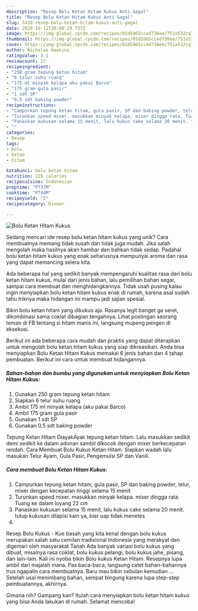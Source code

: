 ```yaml
---
description: "Resep Bolu Ketan Hitam Kukus Anti Gagal"
title: "Resep Bolu Ketan Hitam Kukus Anti Gagal"
slug: 3439-resep-bolu-ketan-hitam-kukus-anti-gagal
date: 2020-10-11T20:00:29.737Z
image: https://img-global.cpcdn.com/recipes/01d5965cced738ee/751x532cq70/bolu-ketan-hitam-kukus-foto-resep-utama.jpg
thumbnail: https://img-global.cpcdn.com/recipes/01d5965cced738ee/751x532cq70/bolu-ketan-hitam-kukus-foto-resep-utama.jpg
cover: https://img-global.cpcdn.com/recipes/01d5965cced738ee/751x532cq70/bolu-ketan-hitam-kukus-foto-resep-utama.jpg
author: Nicholas Hawkins
ratingvalue: 3.1
reviewcount: 12
recipeingredient:
- "250 gram tepung ketan hitam"
- "6 telur suhu ruang"
- "175 ml minyak kelapa aku pakai Barco"
- "175 gram gula pasir"
- "1 sdt SP"
- "0.5 sdt baking powder"
recipeinstructions:
- "Campurkan tepung ketan hitam, gula pasir, SP dan baking powder, telur, mixer dengan kecepatan tinggi selama 15 menit"
- "Turunkan speed mixer. masukkan minyak kelapa. mixer dingga rata. Tuang ke dalam loyang 22 cm"
- "Panaskan kukusan selama 15 menit, lalu kukus cake selama 20 menit. tutup kukusan dilapisi kain ya, biar uap tidak menetes"
- ""
categories:
- Resep
tags:
- bolu
- ketan
- hitam

katakunci: bolu ketan hitam 
nutrition: 215 calories
recipecuisine: Indonesian
preptime: "PT37M"
cooktime: "PT44M"
recipeyield: "2"
recipecategory: Dinner

---
```



![Bolu Ketan Hitam Kukus](https://img-global.cpcdn.com/recipes/01d5965cced738ee/751x532cq70/bolu-ketan-hitam-kukus-foto-resep-utama.jpg)

Sedang mencari ide resep bolu ketan hitam kukus yang unik? Cara membuatnya memang tidak susah dan tidak juga mudah. Jika salah mengolah maka hasilnya akan hambar dan bahkan tidak sedap. Padahal bolu ketan hitam kukus yang enak seharusnya mempunyai aroma dan rasa yang dapat memancing selera kita.

Ada beberapa hal yang sedikit banyak mempengaruhi kualitas rasa dari bolu ketan hitam kukus, mulai dari jenis bahan, lalu pemilihan bahan segar, sampai cara membuat dan menghidangkannya. Tidak usah pusing kalau ingin menyiapkan bolu ketan hitam kukus enak di rumah, karena asal sudah tahu triknya maka hidangan ini mampu jadi sajian spesial.

Bikin bolu ketan hitam yang dikukus aja. Rasanya legit banget ga seret, dikombinasi sama coklat dibagian tengahnya. Lihat postingan seorang teman di FB tentang si hitam manis ini, langsung mupeng pengen di eksekusi.


Berikut ini ada beberapa cara mudah dan praktis yang dapat diterapkan untuk mengolah bolu ketan hitam kukus yang siap dikreasikan. Anda bisa menyiapkan Bolu Ketan Hitam Kukus memakai 6 jenis bahan dan 4 tahap pembuatan. Berikut ini cara untuk membuat hidangannya.

<!--inarticleads1-->

##### Bahan-bahan dan bumbu yang digunakan untuk menyiapkan Bolu Ketan Hitam Kukus:

1. Gunakan 250 gram tepung ketan hitam
1. Siapkan 6 telur suhu ruang
1. Ambil 175 ml minyak kelapa (aku pakai Barco)
1. Ambil 175 gram gula pasir
1. Gunakan 1 sdt SP
1. Gunakan 0.5 sdt baking powder


Tepung Ketan Hitam DiayakAyak tepung ketan hitam. Lalu masukkan sedikit demi sedikit ke dalam adonan sambil dikocok dengan mixer berkecepatan rendah. Cara Membuat Bolu Kukus Ketan Hitam. Siapkan wadah lalu masukan Telur Ayam, Gula Pasir, Pengemulsi SP dan Vanili. 

<!--inarticleads2-->

##### Cara membuat Bolu Ketan Hitam Kukus:

1. Campurkan tepung ketan hitam, gula pasir, SP dan baking powder, telur, mixer dengan kecepatan tinggi selama 15 menit
1. Turunkan speed mixer. masukkan minyak kelapa. mixer dingga rata. Tuang ke dalam loyang 22 cm
1. Panaskan kukusan selama 15 menit, lalu kukus cake selama 20 menit. tutup kukusan dilapisi kain ya, biar uap tidak menetes
1. 


Resep Bolu Kukus - Kue basah yang kita kenal dengan bolu kukus merupakan salah satu cemilan tradisional Indonesia yang merakyat dan digemari oleh masyarakat Tanah Ada banyak variasi bolu kukus yang dibuat, misalnya rasa coklat, bolu kukus pelangi, bolu kukus jahe, pisang, dan lain-lain. Kali ini nyoba bikin Bolu kukus Ketan Hitam. Resepnya lupa ambil dari majalah mana. Pas baca-baca, langsung catet bahan-bahannya trus ngapalin cara membuatnya. Baru mau bikin sebulan kemudian … Setelah usai menimbang bahan, sempat bingung karena lupa step-step pembuatannya, akhirnya. 

Gimana nih? Gampang kan? Itulah cara menyiapkan bolu ketan hitam kukus yang bisa Anda lakukan di rumah. Selamat mencoba!
